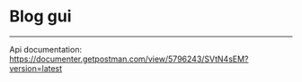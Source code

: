 # Blog gui

---

Api documentation: https://documenter.getpostman.com/view/5796243/SVtN4sEM?version=latest